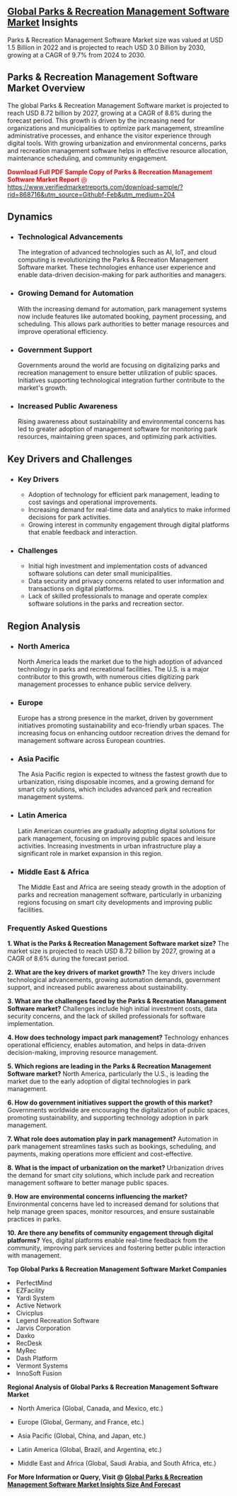 <h2><a href="https://www.verifiedmarketreports.com/download-sample/?rid=868716&amp;utm_source=Githubf&amp;utm_medium=204" target="_blank">Global Parks & Recreation Management Software Market</a> Insights</h2><p>Parks & Recreation Management Software Market size was valued at USD 1.5 Billion in 2022 and is projected to reach USD 3.0 Billion by 2030, growing at a CAGR of 9.7% from 2024 to 2030.</p><p> <h2>Parks & Recreation Management Software Market Overview</h2> <p>The global Parks & Recreation Management Software market is projected to reach USD 8.72 billion by 2027, growing at a CAGR of 8.6% during the forecast period. This growth is driven by the increasing need for organizations and municipalities to optimize park management, streamline administrative processes, and enhance the visitor experience through digital tools. With growing urbanization and environmental concerns, parks and recreation management software helps in effective resource allocation, maintenance scheduling, and community engagement.</p> <p><p><span class=""><span style="color: #ff0000;"><strong>Download Full PDF Sample Copy of Parks & Recreation Management Software Market Report</strong> @ </span><a href="https://www.verifiedmarketreports.com/download-sample/?rid=868716&amp;utm_source=Githubf-Feb&amp;utm_medium=204" target="_blank">https://www.verifiedmarketreports.com/download-sample/?rid=868716&amp;utm_source=Githubf-Feb&amp;utm_medium=204</a></span></p></p> <h2>Dynamics</h2> <ul> <li><h3>Technological Advancements</h3> The integration of advanced technologies such as AI, IoT, and cloud computing is revolutionizing the Parks & Recreation Management Software market. These technologies enhance user experience and enable data-driven decision-making for park authorities and managers. </li> <li><h3>Growing Demand for Automation</h3> With the increasing demand for automation, park management systems now include features like automated booking, payment processing, and scheduling. This allows park authorities to better manage resources and improve operational efficiency. </li> <li><h3>Government Support</h3> Governments around the world are focusing on digitalizing parks and recreation management to ensure better utilization of public spaces. Initiatives supporting technological integration further contribute to the market's growth. </li> <li><h3>Increased Public Awareness</h3> Rising awareness about sustainability and environmental concerns has led to greater adoption of management software for monitoring park resources, maintaining green spaces, and optimizing park activities. </li> </ul> <h2>Key Drivers and Challenges</h2> <ul> <li><h3>Key Drivers</h3> <ul> <li>Adoption of technology for efficient park management, leading to cost savings and operational improvements.</li> <li>Increasing demand for real-time data and analytics to make informed decisions for park activities.</li> <li>Growing interest in community engagement through digital platforms that enable feedback and interaction.</li> </ul> </li> <li><h3>Challenges</h3> <ul> <li>Initial high investment and implementation costs of advanced software solutions can deter small municipalities.</li> <li>Data security and privacy concerns related to user information and transactions on digital platforms.</li> <li>Lack of skilled professionals to manage and operate complex software solutions in the parks and recreation sector.</li> </ul> </li> </ul> <h2>Region Analysis</h2> <ul> <li><h3>North America</h3> North America leads the market due to the high adoption of advanced technology in parks and recreational facilities. The U.S. is a major contributor to this growth, with numerous cities digitizing park management processes to enhance public service delivery. </li> <li><h3>Europe</h3> Europe has a strong presence in the market, driven by government initiatives promoting sustainability and eco-friendly urban spaces. The increasing focus on enhancing outdoor recreation drives the demand for management software across European countries. </li> <li><h3>Asia Pacific</h3> The Asia Pacific region is expected to witness the fastest growth due to urbanization, rising disposable incomes, and a growing demand for smart city solutions, which includes advanced park and recreation management systems. </li> <li><h3>Latin America</h3> Latin American countries are gradually adopting digital solutions for park management, focusing on improving public spaces and leisure activities. Increasing investments in urban infrastructure play a significant role in market expansion in this region. </li> <li><h3>Middle East & Africa</h3> The Middle East and Africa are seeing steady growth in the adoption of parks and recreation management software, particularly in urbanizing regions focusing on smart city developments and improving public facilities. </li> </ul> <h3>Frequently Asked Questions</h3> <p><b>1. What is the Parks & Recreation Management Software market size?</b> The market size is projected to reach USD 8.72 billion by 2027, growing at a CAGR of 8.6% during the forecast period.</p> <p><b>2. What are the key drivers of market growth?</b> The key drivers include technological advancements, growing automation demands, government support, and increased public awareness about sustainability.</p> <p><b>3. What are the challenges faced by the Parks & Recreation Management Software market?</b> Challenges include high initial investment costs, data security concerns, and the lack of skilled professionals for software implementation.</p> <p><b>4. How does technology impact park management?</b> Technology enhances operational efficiency, enables automation, and helps in data-driven decision-making, improving resource management.</p> <p><b>5. Which regions are leading in the Parks & Recreation Management Software market?</b> North America, particularly the U.S., is leading the market due to the early adoption of digital technologies in park management.</p> <p><b>6. How do government initiatives support the growth of this market?</b> Governments worldwide are encouraging the digitalization of public spaces, promoting sustainability, and supporting technology adoption in park management.</p> <p><b>7. What role does automation play in park management?</b> Automation in park management streamlines tasks such as bookings, scheduling, and payments, making operations more efficient and cost-effective.</p> <p><b>8. What is the impact of urbanization on the market?</b> Urbanization drives the demand for smart city solutions, which include park and recreation management software to better manage public spaces.</p> <p><b>9. How are environmental concerns influencing the market?</b> Environmental concerns have led to increased demand for solutions that help manage green spaces, monitor resources, and ensure sustainable practices in parks.</p> <p><b>10. Are there any benefits of community engagement through digital platforms?</b> Yes, digital platforms enable real-time feedback from the community, improving park services and fostering better public interaction with management.</p> </p><p><strong>Top Global Parks & Recreation Management Software Market Companies</strong></p><div data-test-id=""><p><li>PerfectMind</li><li> EZFacility</li><li> Yardi System</li><li> Active Network</li><li> Civicplus</li><li> Legend Recreation Software</li><li> Jarvis Corporation</li><li> Daxko</li><li> RecDesk</li><li> MyRec</li><li> Dash Platform</li><li> Vermont Systems</li><li> InnoSoft Fusion</li></p><div><strong>Regional Analysis of&nbsp;Global Parks & Recreation Management Software Market</strong></div><ul><li dir="ltr"><p dir="ltr">North America&nbsp;(Global, Canada, and Mexico, etc.)</p></li><li dir="ltr"><p dir="ltr">Europe (Global, Germany, and France, etc.)</p></li><li dir="ltr"><p dir="ltr">Asia Pacific&nbsp;(Global, China, and Japan, etc.)</p></li><li dir="ltr"><p dir="ltr">Latin America&nbsp;(Global, Brazil, and Argentina, etc.)</p></li><li dir="ltr">Middle East and Africa&nbsp;(Global, Saudi Arabia, and South Africa, etc.)</li></ul><p><strong>For More Information or Query, Visit @&nbsp;</strong><strong><a href="https://www.verifiedmarketreports.com/product/parks-and-recreation-management-software-market/?utm_source=Githubf&amp;utm_medium=204" target="_blank">Global Parks & Recreation Management Software Market Insights Size And Forecast</a></strong></p></div>
